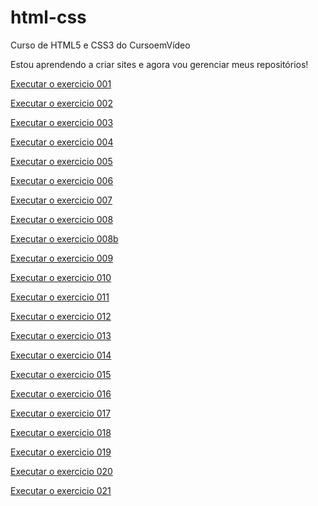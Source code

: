 # html-css
 Curso de HTML5 e CSS3 do CursoemVídeo

 Estou aprendendo a criar sites e agora vou gerenciar meus repositórios! 

 <a href="https://elissonsantos007.github.io/html-css/exercicios/ex001/index.html">Executar o exercicio 001</a>

 <a href="https://elissonsantos007.github.io/html-css/exercicios/ex002/index.html">Executar o exercicio 002</a>

 <a href="https://elissonsantos007.github.io/html-css/exercicios/ex003/index.html">Executar o exercicio 003</a>

 <a href="https://elissonsantos007.github.io/html-css/exercicios/ex004/index.html">Executar o exercicio 004</a>

 <a href="https://elissonsantos007.github.io/html-css/exercicios/ex005/index.html">Executar o exercicio 005</a>

 <a href="https://elissonsantos007.github.io/html-css/exercicios/ex006/index.html">Executar o exercicio 006</a>

 <a href="https://elissonsantos007.github.io/html-css/exercicios/ex007/index.html">Executar o exercicio 007</a>

 <a href="https://elissonsantos007.github.io/html-css/exercicios/ex008/index.html">Executar o exercicio 008</a>

 <a href="https://elissonsantos007.github.io/html-css/exercicios/ex008b/index.html">Executar o exercicio 008b</a>

 <a href="https://elissonsantos007.github.io/html-css/exercicios/ex009/index.html">Executar o exercicio 009</a>

 <a href="https://elissonsantos007.github.io/html-css/exercicios/ex010/index.html">Executar o exercicio 010</a>

 <a href="https://elissonsantos007.github.io/html-css/exercicios/ex011/index.html">Executar o exercicio 011</a>

 <a href="https://elissonsantos007.github.io/html-css/exercicios/ex012/index.html">Executar o exercicio 012</a>

 <a href="https://elissonsantos007.github.io/html-css/exercicios/ex013/index.html">Executar o exercicio 013</a>

 <a href="https://elissonsantos007.github.io/html-css/exercicios/ex014/index.html">Executar o exercicio 014</a>

 <a href="https://elissonsantos007.github.io/html-css/exercicios/ex015/index.html">Executar o exercicio 015</a>

 <a href="https://elissonsantos007.github.io/html-css/exercicios/ex016/index.html">Executar o exercicio 016</a>

 <a href="https://elissonsantos007.github.io/html-css/exercicios/ex017/index.html">Executar o exercicio 017</a>

 <a href="https://elissonsantos007.github.io/html-css/exercicios/ex018/index.html">Executar o exercicio 018</a>

 <a href="https://elissonsantos007.github.io/html-css/exercicios/ex019/index.html">Executar o exercicio 019</a>

 <a href="https://elissonsantos007.github.io/html-css/exercicios/ex020/index.html">Executar o exercicio 020</a>

 <a href="https://elissonsantos007.github.io/html-css/exercicios/ex021/index.html">Executar o exercicio 021</a>
